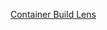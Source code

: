 
[Container Build Lens](https://docs.aws.amazon.com/ja_jp/wellarchitected/latest/container-build-lens/container-build-lens.html)


